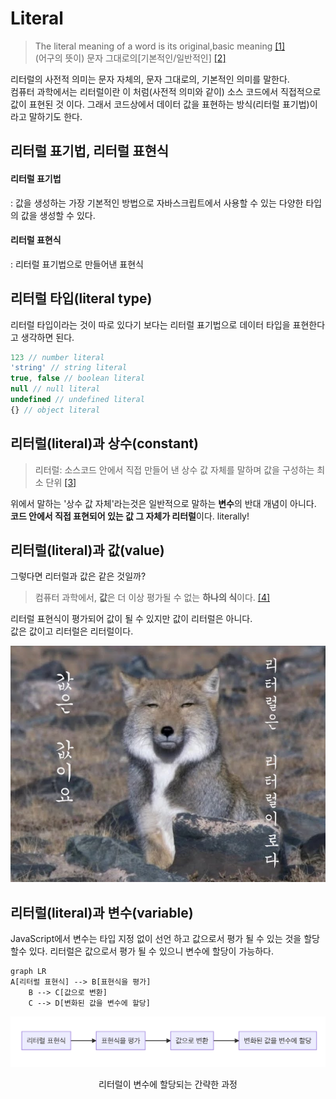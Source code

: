 # Literal

> The literal meaning of a word is its original,basic meaning [[1]](https://dictionary.cambridge.org/dictionary/english/literal)  
> (어구의 뜻이) 문자 그대로의[기본적인/일반적인] [[2]](https://endic.naver.com/enkrEntry.nhn?sLn=kr&entryId=8f3674f867e2428f834ef86b13bfb413)

리터럴의 사전적 의미는 문자 자체의, 문자 그대로의, 기본적인 의미를 말한다.  
컴퓨터 과학에서는 리터럴이란 이 처럼(사전적 의미와 같이) 소스 코드에서 직접적으로 값이 표현된 것 이다. 그래서 코드상에서 데이터 값을 표현하는 방식(리터럴 표기법)이라고 말하기도 한다.



## 리터럴 표기법, 리터럴 표현식  

#### 리터럴 표기법 
: 값을 생성하는 가장 기본적인 방법으로 자바스크립트에서 사용할 수 있는 다양한 타입의 값을 생성할 수 있다.

#### 리터럴 표현식

: 리터럴 표기법으로 만들어낸 표현식



## 리터럴 타입(literal type)
리터럴 타입이라는 것이 따로 있다기 보다는 리터럴 표기법으로 데이터 타입을 표현한다고 생각하면 된다.

```javascript
123 // number literal
'string' // string literal
true, false // boolean literal
null // null literal
undefined // undefined literal
{} // object literal
```



## 리터럴(literal)과 상수(constant)

> 리터럴: 소스코드 안에서 직접 만들어 낸 상수 값 자체를 말하며 값을 구성하는 최소 단위 [[3]](https://poiemaweb.com/js-syntax-basics)

위에서 말하는 '상수 값 자체'라는것은 일반적으로 말하는 **변수**의 반대 개념이 아니다.  
**코드 안에서 직접 표현되어 있는 값 그 자체가 리터럴**이다. literally!



## 리터럴(literal)과 값(value)
그렇다면 리터럴과 값은 같은 것일까?  

> 컴퓨터 과학에서, **값**은 더 이상 평가될 수 없는 **하나의 식**이다. [[4]](https://ko.wikipedia.org/wiki/%EA%B0%92_(%EC%BB%B4%ED%93%A8%ED%84%B0_%EA%B3%BC%ED%95%99))  

리터럴 표현식이 평가되어 값이 될 수 있지만 값이 리터럴은 아니다.  
값은 값이고 리터럴은 리터럴이다.

![tibetFox](./img/tibetFox.jpeg)



## 리터럴(literal)과 변수(variable)

JavaScript에서 변수는 타입 지정 없이 선언 하고 값으로서 평가 될 수 있는 것을 할당 할수 있다.
리터럴은 값으로서 평가 될 수 있으니 변수에 할당이 가능하다.

```mermaid
graph LR
A[리터럴 표현식] --> B[표현식을 평가]
    B --> C[값으로 변환]
    C --> D[변화된 값을 변수에 할당]
```
![var](./img/litovar.png)

<center>리터럴이 변수에 할당되는 간략한 과정</center>
